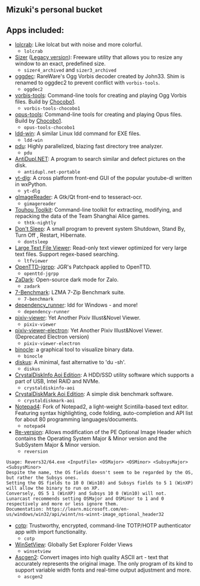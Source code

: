 ## Mizuki's personal bucket
## Apps included:
- [lolcrab](https://github.com/mazznoer/lolcrab): Like lolcat but with noise and more colorful.
  - `lolcrab`
- [Sizer](https://web.archive.org/web/20231214142633/https://www.brianapps.net/sizer4/) ([Legacy version](https://web.archive.org/web/20231213123421/https://www.brianapps.net/sizer/)): Freeware utility that allows you to resize any window to an exact, predefined size.
  - `sizer4_archived` and `sizer3_archived`
- [oggdec](https://www.rarewares.org/ogg-oggdec.php): RareWare's Ogg Vorbis decoder created by John33. Shim is renamed to oggdec2 to prevent conflict with `vorbis-tools`.
  - `oggdec2`
- [vorbis-tools](https://gitlab.xiph.org/xiph/vorbis-tools): Command-line tools for creating and playing Ogg Vorbis files. Build by [Chocobo1](https://github.com/Chocobo1/vorbis-tools_win32-build).
  - `vorbis-tools-chocobo1`
- [opus-tools](https://gitlab.xiph.org/xiph/opus-tools): Command-line tools for creating and playing Opus files. Build by [Chocobo1](https://github.com/Chocobo1/opus-tools_win32-build).
  - `opus-tools-chocobo1`
- [ldd-win](https://github.com/Ex-Origin/ldd-win): A similar Linux ldd command for EXE files.
  - `ldd-win`
- [pdu](https://github.com/KSXGitHub/parallel-disk-usage): Highly parallelized, blazing fast directory tree analyzer.
  - `pdu`
- [AntiDupl.NET](https://ermig1979.github.io/AntiDupl/english/): A program to search similar and defect pictures on the disk.
  - `antidupl.net-portable`
- [yt-dlg](https://github.com/oleksis/youtube-dl-gui): A cross platform front-end GUI of the popular youtube-dl written in wxPython.
  - `yt-dlg`
- [gImageReader](https://github.com/manisandro/gImageReader): A Gtk/Qt front-end to tesseract-ocr.
  - `gimagereader`
- [Touhou Toolkit](https://github.com/thpatch/thtk): Command-line toolkit for extracting, modifying, and repacking the data of the Team Shanghai Alice games.
  - `thtk-nightly`
- [Don't Sleep](https://www.softwareok.com/?seite=Microsoft/DontSleep): A small program to prevent system Shutdown, Stand By, Turn Off , Restart, Hibernate.
  - `dontsleep`
- [Large Text File Viewer](https://web.archive.org/web/20141121061431/http://www.swiftgear.com/ltfviewer/features.html): Read-only text viewer optimized for very large text files. Support regex-based searching.
  - `ltfviewer`
- [OpenTTD-jgrpp](https://github.com/JGRennison/OpenTTD-patches): JGR's Patchpack applied to OpenTTD.
  - `openttd-jgrpp`
- [ZaDark](https://zadark.com): Open-source dark mode for Zalo.
  - `zadark`
- [7-Benchmark](https://www.7-cpu.com/utils.html): LZMA 7-Zip Benchmark suite.
  - `7-benchmark`
- [dependency_runner](https://github.com/marcoesposito1988/dependency_runner): ldd for Windows - and more!
  - `dependency-runner`
- [pixiv-viewer](https://github.com/asadahimeka/pixiv-viewer): Yet Another Pixiv Illust&Novel Viewer.
  - `pixiv-viewer`
- [pixiv-viewer-electron](https://github.com/asadahimeka/pixiv-viewer): Yet Another Pixiv Illust&Novel Viewer. (Deprecated Electron version)
  - `pixiv-viewer-electron`
- [binocle](https://github.com/sharkdp/binocle): a graphical tool to visualize binary data.
  - `binocle`
- [diskus](https://github.com/sharkdp/diskus): A minimal, fast alternative to 'du -sh'.
  - `diskus`
- [CrystalDiskInfo Aoi Edition](https://crystalmark.info/en/software/crystaldiskinfo/): A HDD/SSD utility software which supports a part of USB, Intel RAID and NVMe.
  - `crystaldiskinfo-aoi`
- [CrystalDiskMark Aoi Edition](https://crystalmark.info/en/software/crystaldiskmark/): A simple disk benchmark software.
  - `crystaldiskmark-aoi`
- [Notepad4](https://github.com/zufuliu/notepad4): Fork of Notepad2, a light-weight Scintilla-based text editor. Featuring syntax highlighting, code folding, auto-completion and API list for about 80 programming languages/documents.
  - `notepad4`
- [Re-version](https://web.archive.org/web/20230609000845/http://lunarcast.net/revers.php): Allows modification of the PE Optional Image Header which contains the Operating System Major & Minor version and the SubSystem Major & Minor version.
  - `reversion`
```
Usage: Revers32/64.exe <InputFile> <OSMajor> <OSMinor> <SubsysMajor> <SubsysMinor>
Despite the name, the OS fields doesn't seem to be regarded by the OS, but rather the Subsys ones.
Setting the OS fields to 10 0 (Win10) and Subsys fields to 5 1 (WinXP) will allow the binary to run on XP.
Conversely, OS 5 1 (WinXP) and Subsys 10 0 (Win10) will not.
Lunarcast recommends setting OSMajor and OSMinor to 1 and 0 respectively and more or less ignore them.
Documentation: https://learn.microsoft.com/en-us/windows/win32/api/winnt/ns-winnt-image_optional_header32
```
- [cotp](https://github.com/replydev/cotp): Trustworthy, encrypted, command-line TOTP/HOTP authenticator app with import functionality.
  - `cotp`
- [WinSetView](https://github.com/LesFerch/WinSetView): Globally Set Explorer Folder Views
  - `winsetview`
- [Ascgen2](https://ascgendotnet.jmsoftware.co.uk): Convert images into high quality ASCII art - text that accurately represents the original image. The only program of its kind to support variable width fonts and real-time output adjustment and more.
  - `ascgen2`
